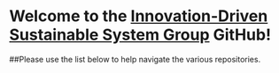 # Welcome to the [Innovation-Driven Sustainable System Group](https://yuhetian.faculty.wvu.edu/) GitHub!
##Please use the list below to help navigate the various repositories. 
